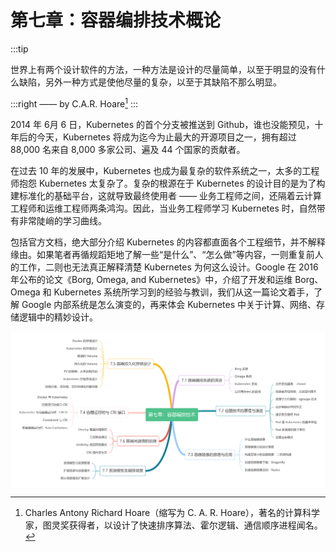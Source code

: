 # 第七章：容器编排技术概论

:::tip <a/>

世界上有两个设计软件的方法，一种方法是设计的尽量简单，以至于明显的没有什么缺陷，另外一种方式是使他尽量的复杂，以至于其缺陷不那么明显。

:::right
—— by C.A.R. Hoare[^1]
:::

2014 年 6月 6 日，Kubernetes 的首个分支被推送到 Github，谁也没能预见，十年后的今天，Kubernetes 将成为迄今为止最大的开源项目之一，拥有超过 88,000 名来自 8,000 多家公司、遍及 44 个国家的贡献者。

在过去 10 年的发展中，Kubernetes 也成为最复杂的软件系统之一，太多的工程师抱怨 Kubernetes 太复杂了。复杂的根源在于 Kubernetes 的设计目的是为了构建标准化的基础平台，这就导致最终使用者 —— 业务工程师之间，还隔着云计算工程师和运维工程师两条鸿沟。因此，当业务工程师学习 Kubernetes 时，自然带有非常陡峭的学习曲线。

包括官方文档，绝大部分介绍 Kubernetes 的内容都直面各个工程细节，并不解释缘由。如果笔者再循规蹈矩地了解一些“是什么”、“怎么做”等内容，一则重复前人的工作，二则也无法真正解释清楚 Kubernetes 为何这么设计。Google 在 2016 年公布的论文《Borg, Omega, and Kubernetes》中，介绍了开发和运维 Borg、Omega 和 Kubernetes 系统所学习到的经验与教训，我们从这一篇论文着手，了解 Google 内部系统是怎么演变的，再来体会 Kubernetes 中关于计算、网络、存储逻辑中的精妙设计。

<div  align="center">
  <img src="../assets/container-summary.png" width = "550"  align=center />
</div>

[^1]: Charles Antony Richard Hoare（缩写为 C. A. R. Hoare），著名的计算科学家，图灵奖获得者，以设计了快速排序算法、霍尔逻辑、通信顺序进程闻名。